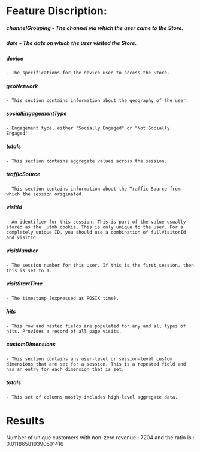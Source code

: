 # Feature Discription:

##### channelGrouping - The channel via which the user came to the Store.
##### date - The date on which the user visited the Store.
##### device 
	- The specifications for the device used to access the Store.
##### geoNetwork 
	- This section contains information about the geography of the user.
##### socialEngagementType 
	- Engagement type, either "Socially Engaged" or "Not Socially Engaged".
##### totals 
	- This section contains aggregate values across the session.
##### trafficSource 
	- This section contains information about the Traffic Source from which the session originated.
##### visitId 
	- An identifier for this session. This is part of the value usually stored as the _utmb cookie. This is only unique to the user. For a completely unique ID, you should use a combination of fullVisitorId and visitId.
##### visitNumber 
	- The session number for this user. If this is the first session, then this is set to 1.
##### visitStartTime 
	- The timestamp (expressed as POSIX time).
##### hits 
	- This row and nested fields are populated for any and all types of hits. Provides a record of all page visits.
##### customDimensions 
	- This section contains any user-level or session-level custom dimensions that are set for a session. This is a repeated field and has an entry for each dimension that is set.
##### totals 
	- This set of columns mostly includes high-level aggregate data.

# Results

Number of unique customers with non-zero revenue :  7204 and the ratio is :  0.011865819390501416

